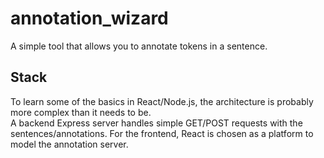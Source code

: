 # annotation_wizard
A simple tool that allows you to annotate tokens in a sentence.

## Stack
To learn some of the basics in React/Node.js, the architecture is probably more complex than it needs to be. <br/>
A backend Express server handles simple GET/POST requests with the sentences/annotations. For the frontend, React is chosen as a  platform to model the annotation server.
